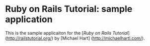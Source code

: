 # Ruby on Rails Tutorial: sample application

This is the sample applicaiton for
the [*Ruby on Rails Tutorial*] (http://railstutorial.org/)
by [Michael Hart] (http://michaelhartl.com/).